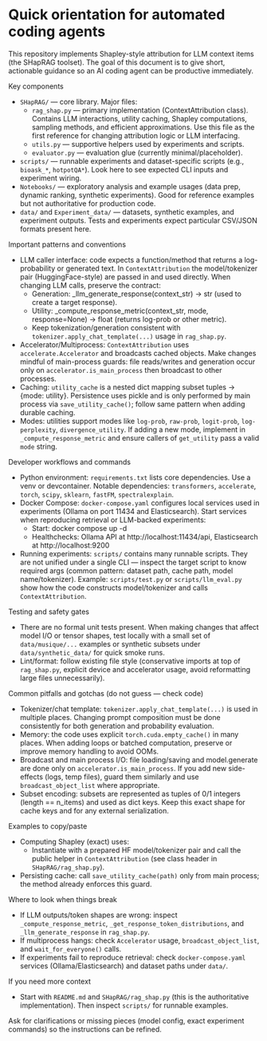 <!-- Copilot Instructions for contributors and AI coding agents -->
# Quick orientation for automated coding agents

This repository implements Shapley-style attribution for LLM context items (the SHapRAG toolset). The goal of this document is to give short, actionable guidance so an AI coding agent can be productive immediately.

Key components
- `SHapRAG/` — core library. Major files:
  - `rag_shap.py` — primary implementation (ContextAttribution class). Contains LLM interactions, utility caching, Shapley computations, sampling methods, and efficient approximations. Use this file as the first reference for changing attribution logic or LLM interfacing.
  - `utils.py` — supportive helpers used by experiments and scripts.
  - `evaluator.py` — evaluation glue (currently minimal/placeholder).
- `scripts/` — runnable experiments and dataset-specific scripts (e.g., `bioask_*`, `hotpotQA*`). Look here to see expected CLI inputs and experiment wiring.
- `Notebooks/` — exploratory analysis and example usages (data prep, dynamic ranking, synthetic experiments). Good for reference examples but not authoritative for production code.
- `data/` and `Experiment_data/` — datasets, synthetic examples, and experiment outputs. Tests and experiments expect particular CSV/JSON formats present here.

Important patterns and conventions
- LLM caller interface: code expects a function/method that returns a log-probability or generated text. In `ContextAttribution` the model/tokenizer pair (HuggingFace-style) are passed in and used directly. When changing LLM calls, preserve the contract:
  - Generation: _llm_generate_response(context_str) -> str (used to create a target response).
  - Utility: _compute_response_metric(context_str, mode, response=None) -> float (returns log-prob or other metric).
  - Keep tokenization/generation consistent with `tokenizer.apply_chat_template(...)` usage in `rag_shap.py`.
- Accelerator/Multiprocess: `ContextAttribution` uses `accelerate.Accelerator` and broadcasts cached objects. Make changes mindful of main-process guards: file reads/writes and generation occur only on `accelerator.is_main_process` then broadcast to other processes.
- Caching: `utility_cache` is a nested dict mapping subset tuples -> {mode: utility}. Persistence uses pickle and is only performed by main process via `save_utility_cache()`; follow same pattern when adding durable caching.
- Modes: utilities support modes like `log-prob`, `raw-prob`, `logit-prob`, `log-perplexity`, `divergence_utility`. If adding a new mode, implement in `_compute_response_metric` and ensure callers of `get_utility` pass a valid `mode` string.

Developer workflows and commands
- Python environment: `requirements.txt` lists core dependencies. Use a venv or devcontainer. Notable dependencies: `transformers`, `accelerate`, `torch`, `scipy`, `sklearn`, `fastFM`, `spectralexplain`.
- Docker Compose: `docker-compose.yaml` configures local services used in experiments (Ollama on port 11434 and Elasticsearch). Start services when reproducing retrieval or LLM-backed experiments:
  - Start: docker compose up -d
  - Healthchecks: Ollama API at http://localhost:11434/api, Elasticsearch at http://localhost:9200
- Running experiments: `scripts/` contains many runnable scripts. They are not unified under a single CLI — inspect the target script to know required args (common pattern: dataset path, cache path, model name/tokenizer). Example: `scripts/test.py` or `scripts/llm_eval.py` show how the code constructs model/tokenizer and calls `ContextAttribution`.

Testing and safety gates
- There are no formal unit tests present. When making changes that affect model I/O or tensor shapes, test locally with a small set of `data/musique/...` examples or synthetic subsets under `data/synthetic_data/` for quick smoke runs.
- Lint/format: follow existing file style (conservative imports at top of `rag_shap.py`, explicit device and accelerator usage, avoid reformatting large files unnecessarily).

Common pitfalls and gotchas (do not guess — check code)
- Tokenizer/chat template: `tokenizer.apply_chat_template(...)` is used in multiple places. Changing prompt composition must be done consistently for both generation and probability evaluation.
- Memory: the code uses explicit `torch.cuda.empty_cache()` in many places. When adding loops or batched computation, preserve or improve memory handling to avoid OOMs.
- Broadcast and main process I/O: file loading/saving and model.generate are done only on `accelerator.is_main_process`. If you add new side-effects (logs, temp files), guard them similarly and use `broadcast_object_list` where appropriate.
- Subset encoding: subsets are represented as tuples of 0/1 integers (length == n_items) and used as dict keys. Keep this exact shape for cache keys and for any external serialization.

Examples to copy/paste
- Computing Shapley (exact) uses:
  - Instantiate with a prepared HF model/tokenizer pair and call the public helper in `ContextAttribution` (see class header in `SHapRAG/rag_shap.py`).
- Persisting cache: call `save_utility_cache(path)` only from main process; the method already enforces this guard.

Where to look when things break
- If LLM outputs/token shapes are wrong: inspect `_compute_response_metric`, `_get_response_token_distributions`, and `_llm_generate_response` in `rag_shap.py`.
- If multiprocess hangs: check `Accelerator` usage, `broadcast_object_list`, and `wait_for_everyone()` calls.
- If experiments fail to reproduce retrieval: check `docker-compose.yaml` services (Ollama/Elasticsearch) and dataset paths under `data/`.

If you need more context
- Start with `README.md` and `SHapRAG/rag_shap.py` (this is the authoritative implementation). Then inspect `scripts/` for runnable examples.

Ask for clarifications or missing pieces (model config, exact experiment commands) so the instructions can be refined.
